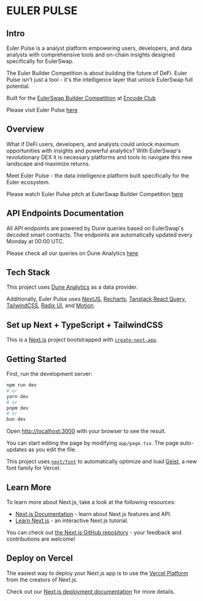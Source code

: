 # EULER PULSE

## Intro

Euler Pulse is a analyst platform empowering users, developers, and data analysts with comprehensive tools and on-chain insights designed specifically for EulerSwap.

The Euler Builder Competition is about building the future of DeFi. Euler Pulse isn't just a tool - it's the intelligence layer that unlock EulerSwap full potential.

Built for the [EulerSwap Builder Competition](https://eulerswap.encode.club/) at [Encode Club](https://www.encode.club/)

Please visit Euler Pulse [here](https://www.eulerpulse.com)

## Overview

What if DeFi users, developers, and analysts could unlock maximum opportunities with insights and powerful analytics?
With EulerSwap's revolutionary DEX it is necessary platforms and tools to navigate this new landscape and maximize returns.

Meet Euler Pulse - the data intelligence platform built specifically for the Euler ecosystem.

Please watch Euler Pulse pitch at EulerSwap Builder Competition [here](https://youtu.be/w-GGorNBMEY?si=GLgANGJebE7UvjMQ)

## API Endpoints Documentation

All API endpoints are powered by Dune queries based on EulerSwap's decoded smart contracts. The endpoints are automatically updated every Monday at 00:00 UTC.

Please check all our queries on Dune Analytics [here](https://dune.com/eulerswap_pulse)

## Tech Stack

This project uses [Dune Analytics](https://dune.com/) as a data provider.

Additionally, Euler Pulse uses [NextJS](https://nextjs.org/), [Recharts](https://recharts.org/), [Tanstack React Query](https://tanstack.com/query/latest), [TailwindCSS](https://tailwindcss.com/), [Radix UI](https://www.radix-ui.com/), and [Motion](https://motion.dev/).

## Set up Next + TypeScript + TailwindCSS

This is a [Next.js](https://nextjs.org) project bootstrapped with [`create-next-app`](https://nextjs.org/docs/app/api-reference/cli/create-next-app).

## Getting Started

First, run the development server:

```bash
npm run dev
# or
yarn dev
# or
pnpm dev
# or
bun dev
```

Open [http://localhost:3000](http://localhost:3000) with your browser to see the result.

You can start editing the page by modifying `app/page.tsx`. The page auto-updates as you edit the file.

This project uses [`next/font`](https://nextjs.org/docs/app/building-your-application/optimizing/fonts) to automatically optimize and load [Geist](https://vercel.com/font), a new font family for Vercel.

## Learn More

To learn more about Next.js, take a look at the following resources:

- [Next.js Documentation](https://nextjs.org/docs) - learn about Next.js features and API.
- [Learn Next.js](https://nextjs.org/learn) - an interactive Next.js tutorial.

You can check out [the Next.js GitHub repository](https://github.com/vercel/next.js) - your feedback and contributions are welcome!

## Deploy on Vercel

The easiest way to deploy your Next.js app is to use the [Vercel Platform](https://vercel.com/new?utm_medium=default-template&filter=next.js&utm_source=create-next-app&utm_campaign=create-next-app-readme) from the creators of Next.js.

Check out our [Next.js deployment documentation](https://nextjs.org/docs/app/building-your-application/deploying) for more details.
